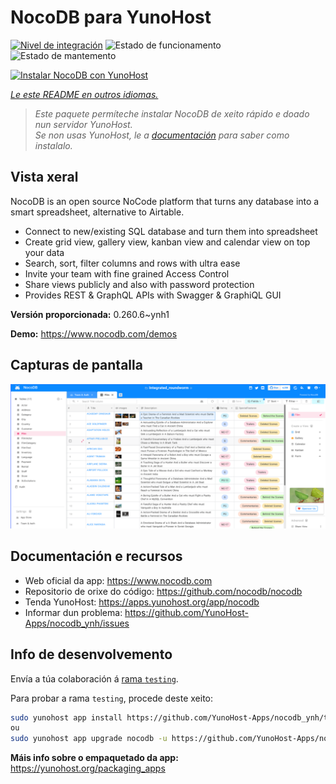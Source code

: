 <!--
NOTA: Este README foi creado automáticamente por <https://github.com/YunoHost/apps/tree/master/tools/readme_generator>
NON debe editarse manualmente.
-->

# NocoDB para YunoHost

[![Nivel de integración](https://apps.yunohost.org/badge/integration/nocodb)](https://ci-apps.yunohost.org/ci/apps/nocodb/)
![Estado de funcionamento](https://apps.yunohost.org/badge/state/nocodb)
![Estado de mantemento](https://apps.yunohost.org/badge/maintained/nocodb)

[![Instalar NocoDB con YunoHost](https://install-app.yunohost.org/install-with-yunohost.svg)](https://install-app.yunohost.org/?app=nocodb)

*[Le este README en outros idiomas.](./ALL_README.md)*

> *Este paquete permíteche instalar NocoDB de xeito rápido e doado nun servidor YunoHost.*  
> *Se non usas YunoHost, le a [documentación](https://yunohost.org/install) para saber como instalalo.*

## Vista xeral

NocoDB is an open source NoCode platform that turns any database into a smart spreadsheet, alternative to Airtable.

* Connect to new/existing SQL database and turn them into spreadsheet
* Create grid view, gallery view, kanban view and calendar view on top your data
* Search, sort, filter columns and rows with ultra ease
* Invite your team with fine grained Access Control
* Share views publicly and also with password protection
* Provides REST & GraphQL APIs with Swagger & GraphiQL GUI


**Versión proporcionada:** 0.260.6~ynh1

**Demo:** <https://www.nocodb.com/demos>

## Capturas de pantalla

![Captura de pantalla de NocoDB](./doc/screenshots/screenshot.png)

## Documentación e recursos

- Web oficial da app: <https://www.nocodb.com>
- Repositorio de orixe do código: <https://github.com/nocodb/nocodb>
- Tenda YunoHost: <https://apps.yunohost.org/app/nocodb>
- Informar dun problema: <https://github.com/YunoHost-Apps/nocodb_ynh/issues>

## Info de desenvolvemento

Envía a túa colaboración á [rama `testing`](https://github.com/YunoHost-Apps/nocodb_ynh/tree/testing).

Para probar a rama `testing`, procede deste xeito:

```bash
sudo yunohost app install https://github.com/YunoHost-Apps/nocodb_ynh/tree/testing --debug
ou
sudo yunohost app upgrade nocodb -u https://github.com/YunoHost-Apps/nocodb_ynh/tree/testing --debug
```

**Máis info sobre o empaquetado da app:** <https://yunohost.org/packaging_apps>
